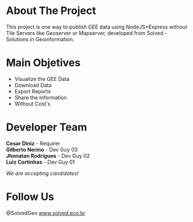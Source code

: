 # About The Project

This project is one way to publish GEE data using NodeJS+Express without Tile Servers like Geoserver or Mapserver, developed from Solved - Solutions in Geoinformation.

# Main Objetives
* Visualize the GEE Data
* Download Data
* Export Reports
* Share the Information
* Without Cost's

# Developer Team
**Cesar Diniz** - Requirer </br>
**Gilberto Nerino** - Dev Guy 03 </br>
**Jhonatan Rodrigues** - Dev Guy 02 </br>
**Luiz Cortinhas**  - Dev Guy 01 </br>

*We are accepting candidates!*
 
 # Follow Us
 @SolvedGeo
 www.solved.eco.br

